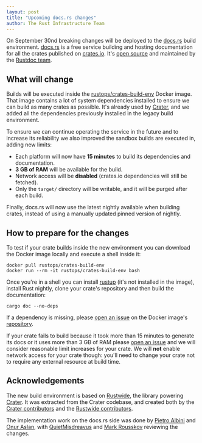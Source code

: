```yaml
---
layout: post
title: "Upcoming docs.rs changes"
author: The Rust Infrastructure Team
---
```


On September 30nd breaking changes will be deployed to the [docs.rs] build
environment. [docs.rs] is a free service building and hosting documentation for
all the crates published on [crates.io]. It's [open source][docsrs-source] and
maintained by the [Rustdoc team][rustdoc-team].

## What will change

Builds will be executed inside the [rustops/crates-build-env] Docker image.
That image contains a lot of system dependencies installed to ensure we can
build as many crates as possible. It's already used by [Crater], and we added
all the dependencies previously installed in the legacy build environment.

To ensure we can continue operating the service in the future and to increase
its reliability we also improved the sandbox builds are executed in, adding
new limits:

* Each platform will now have **15 minutes** to build its dependencies and
  documentation.
* **3 GB of RAM** will be available for the build.
* Network access will be **disabled** (crates.io dependencies will still be
  fetched).
* Only the `target/` directory will be writable, and it will be purged after
  each build.

Finally, docs.rs will now use the latest nightly available when building
crates, instead of using a manually updated pinned version of nightly.

## How to prepare for the changes

To test if your crate builds inside the new environment you can download the
Docker image locally and execute a shell inside it:

```
docker pull rustops/crates-build-env
docker run --rm -it rustops/crates-build-env bash
```

Once you're in a shell you can install [rustup] (it's not installed in the
image), install Rust nightly, clone your crate's repository and then build the
documentation:

```
cargo doc --no-deps
```

If a dependency is missing, please [open an issue][crates-build-env-issue] on
the Docker image's [repository][rustops/crates-build-env].

If your crate fails to build because it took more than 15 minutes to generate
its docs or it uses more than 3 GB of RAM please [open an issue][docsrs-issue]
and we will consider reasonable limit increases for your crate. We will **not**
enable network access for your crate though: you'll need to change your crate
not to require any external resource at build time.

## Acknowledgements

The new build environment is based on [Rustwide], the library powering
[Crater]. It was extracted from the Crater codebase, and created both by the
[Crater contributors] and the [Rustwide contributors].

The implementation work on the docs.rs side was done by [Pietro Albini][pietro]
and [Onur Aslan][onur], with [QuietMisdreavus][misdreavus] and [Mark
Rousskov][mark] reviewing the changes.

[docs.rs]: https://docs.rs
[crates.io]: https://crates.io
[docsrs-source]: https://github.com/rust-lang/docs.rs
[rustdoc-team]: https://www.rust-lang.org/governance/teams/dev-tools#rustdoc
[rustops/crates-build-env]: https://hub.docker.com/r/rustops/crates-build-env
[Crater]: https://github.com/rust-lang/crater
[rustup]: https://rustup.rs
[crates-build-env-issue]: https://github.com/rust-lang/crates-build-env/issues
[docsrs-issue]: https://github.com/rust-lang/crates-build-env/issues
[rustwide]: https://github.com/rust-lang/rustwide
[Crater contributors]: https://github.com/rust-lang/crater/graphs/contributors
[Rustwide contributors]: https://github.com/rust-lang/rustwide/graphs/contributors
[pietro]: https://github.com/pietroalbini
[onur]: https://github.com/onur
[mark]: https://github.com/Mark-Simulacrum
[misdreavus]: https://github.com/QuietMisdreavus
